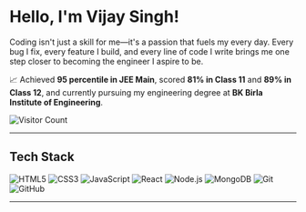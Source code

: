 # Hello, I'm Vijay Singh! 

Coding isn't just a skill for me—it's a passion that fuels my every day. Every bug I fix, every feature I build, and every line of code I write brings me one step closer to becoming the engineer I aspire to be.

📈 Achieved **95 percentile in JEE Main**, scored **81% in Class 11** and **89% in Class 12**, and currently pursuing my engineering degree at **BK Birla Institute of Engineering**.


![Visitor Count](https://komarev.com/ghpvc/?username=vijay108-dev&label=Profile%20views&color=0e75b6&style=flat)

---

## Tech Stack

![HTML5](https://img.shields.io/badge/HTML5-E34F26?style=for-the-badge&logo=html5&logoColor=white)
![CSS3](https://img.shields.io/badge/CSS3-1572B6?style=for-the-badge&logo=css3&logoColor=white)
![JavaScript](https://img.shields.io/badge/JavaScript-F7DF1E?style=for-the-badge&logo=javascript&logoColor=black)
![React](https://img.shields.io/badge/React-20232A?style=for-the-badge&logo=react&logoColor=61DAFB)
![Node.js](https://img.shields.io/badge/Node.js-339933?style=for-the-badge&logo=nodedotjs&logoColor=white)
![MongoDB](https://img.shields.io/badge/MongoDB-4EA94B?style=for-the-badge&logo=mongodb&logoColor=white)
![Git](https://img.shields.io/badge/Git-F05032?style=for-the-badge&logo=git&logoColor=white)
![GitHub](https://img.shields.io/badge/GitHub-181717?style=for-the-badge&logo=github&logoColor=white)

---




